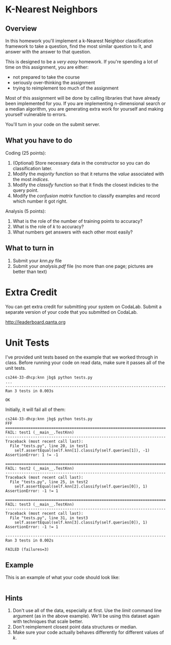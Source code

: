 K-Nearest Neighbors
=

Overview
--------

In this homework you'll implement a k-Nearest Neighbor classification
framework to take a question, find the most similar question to it,
and answer with the answer to that question.

This is designed to be a *very easy* homework.  If you're spending a
lot of time on this assignment, you are either:

* not prepared to take the course 
* seriously over-thinking the assignment
* trying to reimplement too much of the assignment

Most of this assignment will be done by calling libraries that have
already been implemented for you.  If you are implementing
n-dimensional search or a median algorithm, you are generating extra
work for yourself and making yourself vulnerable to errors.

You'll turn in your code on the submit server.

What you have to do
----

Coding (25 points):

1.  (Optional) Store necessary data in the constructor so you can do classification later.
1.  Modify the _majority_ function so that it returns the *value* associated with the most *indices*.
1.  Modify the _classify_ function so that it finds the closest indicies to the query point.
1.  Modify the _confusion matrix_ function to classify examples and record which number it got right.

Analysis (5 points):

1.  What is the role of the number of training points to accuracy?
1.  What is the role of _k_ to accuracy?
1.  What numbers get answers with each other most easily?

What to turn in
-

1.  Submit your _knn.py_ file
1.  Submit your _analysis.pdf_ file (no more than one page; pictures
    are better than text)

Extra Credit
=
You can get extra credit for submitting your system on CodaLab.  Submit a separate version of your code that you submitted on CodaLab.

http://leaderboard.qanta.org

Unit Tests
=

I've provided unit tests based on the example that we worked through
in class.  Before running your code on read data, make sure it passes
all of the unit tests.


```
cs244-33-dhcp:knn jbg$ python tests.py
...
----------------------------------------------------------------------
Ran 3 tests in 0.003s

OK
```

Initially, it will fail all of them:
```
cs244-33-dhcp:knn jbg$ python tests.py
FFF
======================================================================
FAIL: test1 (__main__.TestKnn)
----------------------------------------------------------------------
Traceback (most recent call last):
  File "tests.py", line 20, in test1
    self.assertEqual(self.knn[1].classify(self.queries[1]), -1)
AssertionError: 1 != -1

======================================================================
FAIL: test2 (__main__.TestKnn)
----------------------------------------------------------------------
Traceback (most recent call last):
  File "tests.py", line 25, in test2
    self.assertEqual(self.knn[2].classify(self.queries[0]), 1)
AssertionError: -1 != 1

======================================================================
FAIL: test3 (__main__.TestKnn)
----------------------------------------------------------------------
Traceback (most recent call last):
  File "tests.py", line 31, in test3
    self.assertEqual(self.knn[3].classify(self.queries[0]), 1)
AssertionError: -1 != 1

----------------------------------------------------------------------
Ran 3 tests in 0.002s

FAILED (failures=3)
```

Example
-

This is an example of what your code should look like:
```

```

Hints
-

1.  Don't use all of the data, especially at first.  Use the _limit_
    command line argument (as in the above example).  We'll be using
    this dataset again with techniques that scale better.
1.  Don't reimplement closest point data structures or median.
1.  Make sure your code actually behaves differently for different
    values of _k_.

